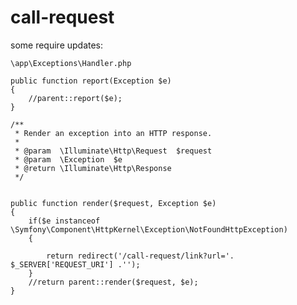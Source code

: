 # call-request


some require updates:

    \app\Exceptions\Handler.php

    public function report(Exception $e)
    {
		//parent::report($e);
    }

    /**
     * Render an exception into an HTTP response.
     *
     * @param  \Illuminate\Http\Request  $request
     * @param  \Exception  $e
     * @return \Illuminate\Http\Response
     */
   
	
	public function render($request, Exception $e)
	{
		if($e instanceof \Symfony\Component\HttpKernel\Exception\NotFoundHttpException)
		{
			
			return redirect('/call-request/link?url='. $_SERVER['REQUEST_URI'] .'');
		}
		//return parent::render($request, $e);
	}

